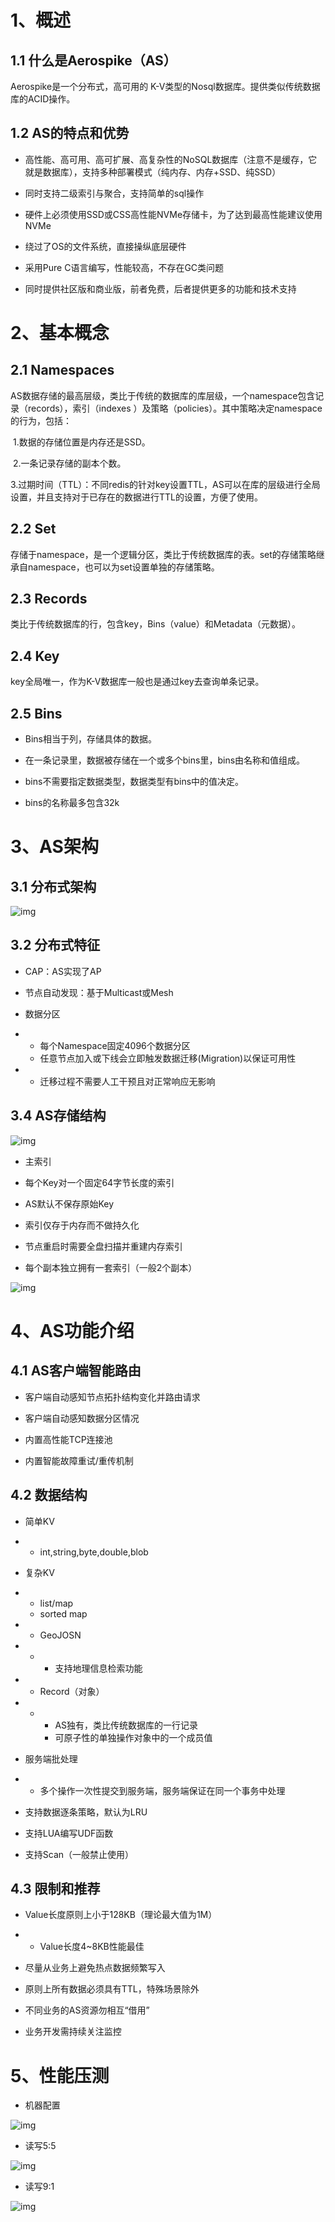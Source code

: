 # 1、概述

## 1.1	什么是Aerospike（AS）

 Aerospike是一个分布式，高可用的 K-V类型的Nosql数据库。提供类似传统数据库的ACID操作。

## 1.2	AS的特点和优势

- 高性能、高可用、高可扩展、高复杂性的NoSQL数据库（注意不是缓存，它就是数据库），支持多种部署模式（纯内存、内存+SSD、纯SSD）
- 同时支持二级索引与聚合，支持简单的sql操作

- 硬件上必须使用SSD或CSS高性能NVMe存储卡，为了达到最高性能建议使用NVMe
- 绕过了OS的文件系统，直接操纵底层硬件

- 采用Pure C语言编写，性能较高，不存在GC类问题
- 同时提供社区版和商业版，前者免费，后者提供更多的功能和技术支持

# 2、基本概念

## 2.1	Namespaces 

AS数据存储的最高层级，类比于传统的数据库的库层级，一个namespace包含记录（records），索引（indexes ）及策略（policies）。其中策略决定namespace的行为，包括：

​      1.数据的存储位置是内存还是SSD。

​      2.一条记录存储的副本个数。

​      3.过期时间（TTL）：不同redis的针对key设置TTL，AS可以在库的层级进行全局设置，并且支持对于已存在的数据进行TTL的设置，方便了使用。

## 2.2	Set  

​    存储于namespace，是一个逻辑分区，类比于传统数据库的表。set的存储策略继承自namespace，也可以为set设置单独的存储策略。

## 2.3	Records

类比于传统数据库的行，包含key，Bins（value）和Metadata（元数据）。

## 2.4	Key

key全局唯一，作为K-V数据库一般也是通过key去查询单条记录。

## 2.5	Bins

- Bins相当于列，存储具体的数据。
- 在一条记录里，数据被存储在一个或多个bins里，bins由名称和值组成。

- bins不需要指定数据类型，数据类型有bins中的值决定。
- bins的名称最多包含32k

# 3、AS架构

## 3.1	分布式架构

![img](https://cdn.nlark.com/yuque/0/2022/png/22616374/1641707282220-0e4ebcc3-94d3-4790-bc92-59c65367e81d.png)

## 3.2	分布式特征

- CAP：AS实现了AP
- 节点自动发现：基于Multicast或Mesh

- 数据分区

- - 每个Namespace固定4096个数据分区
  - 任意节点加入或下线会立即触发数据迁移(Migration)以保证可用性

- - 迁移过程不需要人工干预且对正常响应无影响

## 3.4 AS存储结构

![img](https://cdn.nlark.com/yuque/0/2022/png/22616374/1641708011572-05c2c5ff-7235-4ff3-92d8-13c68f2ae469.png)

- 主索引
- 每个Key对一个固定64字节长度的索引

- AS默认不保存原始Key
- 索引仅存于内存而不做持久化

- 节点重启时需要全盘扫描并重建内存索引
- 每个副本独立拥有一套索引（一般2个副本）

![img](https://cdn.nlark.com/yuque/0/2022/png/22616374/1641708177471-581c24ab-edde-4c5a-b9ae-5a4f45d529da.png)

# 4、AS功能介绍

## 4.1	AS客户端智能路由

- 客户端自动感知节点拓扑结构变化并路由请求
- 客户端自动感知数据分区情况

- 内置高性能TCP连接池
- 内置智能故障重试/重传机制

## 4.2	数据结构

- 简单KV

- - int,string,byte,double,blob

- 复杂KV

- - list/map
  - sorted map

- - GeoJOSN

- - - 支持地理信息检索功能

- - Record（对象）

- - - AS独有，类比传统数据库的一行记录
    - 可原子性的单独操作对象中的一个成员值

- 服务端批处理

- - 多个操作一次性提交到服务端，服务端保证在同一个事务中处理

- 支持数据逐条策略，默认为LRU
- 支持LUA编写UDF函数

- 支持Scan（一般禁止使用）

## 4.3 限制和推荐

- Value长度原则上小于128KB（理论最大值为1M）

- - Value长度4~8KB性能最佳

- 尽量从业务上避免热点数据频繁写入
- 原则上所有数据必须具有TTL，特殊场景除外

- 不同业务的AS资源勿相互“借用”
- 业务开发需持续关注监控

# 5、性能压测

- 机器配置

![img](https://cdn.nlark.com/yuque/0/2022/png/22616374/1641709932227-39859bbf-177c-416e-9a92-c3c4437b421b.png)

- 读写5:5

![img](https://cdn.nlark.com/yuque/0/2022/png/22616374/1641709981860-773439e3-6cf4-4b32-ae74-bf2fbb7d002d.png)

- 读写9:1

![img](https://cdn.nlark.com/yuque/0/2022/png/22616374/1641710084618-38a98c6d-03c0-4ed5-b072-737180e20118.png)